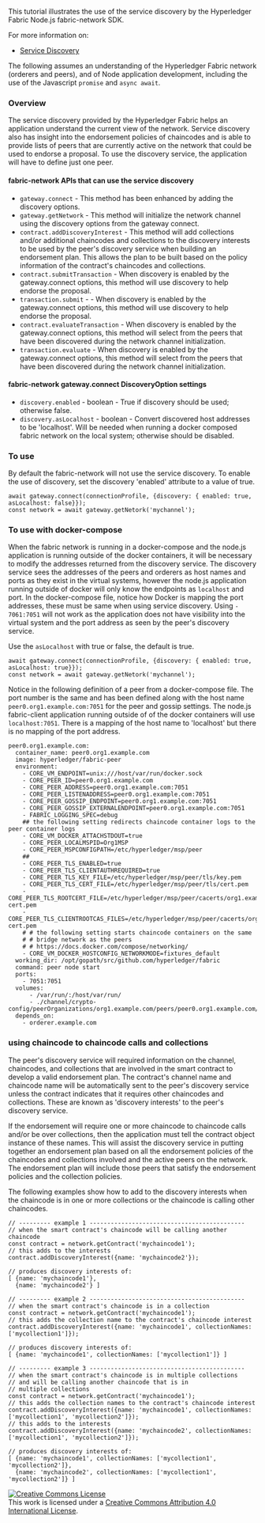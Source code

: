 
This tutorial illustrates the use of the service discovery by the Hyperledger Fabric Node.js fabric-network SDK.

For more information on:
* [Service Discovery](https://hyperledger-fabric.readthedocs.io/en/release-1.4/discovery-overview.html#how-service-discovery-works-in-fabric)

The following assumes an understanding of the Hyperledger Fabric network
(orderers and peers),
and of Node application development, including the use of the
Javascript `promise` and `async await`.

### Overview
The service discovery provided by the Hyperledger Fabric helps an application
understand the current view of the network. Service discovery also has insight
into the endorsement policies of chaincodes and is able to provide lists of
peers that are currently active on the network that could be used to endorse a
proposal.
To use the discovery service, the application will have to define just one peer.

#### fabric-network APIs that can use the service discovery
* `gateway.connect` - This method has been enhanced by adding the discovery options.
* `gateway.getNetwork` - This method will initialize the network channel using the
discovery options from the gateway connect.
* `contract.addDiscoveryInterest` - This method will add collections and/or
additional chaincodes and collections to the discovery interests to be used
by the peer's discovery service when building an endorsement plan. This allows
the plan to be built based on the policy information of the contract's chaincodes
and collections.
* `contract.submitTransaction` - When discovery is enabled by the gateway.connect
options, this method will use discovery to help endorse the proposal.
* `transaction.submit` - - When discovery is enabled by the gateway.connect
options, this method will use discovery to help endorse the proposal.
* `contract.evaluateTransaction` - When discovery is enabled by the gateway.connect
options, this method will select from the peers that have been discovered during
the network channel initialization.
* `transaction.evaluate` - When discovery is enabled by the gateway.connect
options, this method will select from the peers that have been discovered during
the network channel initialization.

#### fabric-network gateway.connect DiscoveryOption settings
* `discovery.enabled` - boolean - True if discovery should be used; otherwise false.
* `discovery.asLocalhost` - boolean - Convert discovered host addresses to be
'localhost'. Will be needed when running a docker composed fabric network on the
local system; otherwise should be disabled.

### To use
By default the fabric-network will not use the service discovery. To enable the
use of discovery, set the discovery 'enabled' attribute to a value of true.

```
await gateway.connect(connectionProfile, {discovery: { enabled: true, asLocalhost: false}});
const network = await gateway.getNetork('mychannel');

```

### To use with docker-compose
When the fabric network is running in a docker-compose and the node.js application
is running outside of the docker containers, it will be necessary to modify the
addresses returned from the discovery service. The discovery service sees the
addresses of the peers and orderers as host names and ports as they exist in the
virtual systems, however the node.js
application running outside of docker will only know the endpoints as `localhost`
and port. In the docker-compose file, notice how Docker is mapping the port addresses,
these must be same when using service discovery. Using `- 7061:7051` will not
work as the application does not have visibility into the virtual system and
the port address as seen by the peer's discovery service.

Use the `asLocalhost` with true or false, the default is true.
```
await gateway.connect(connectionProfile, {discovery: { enabled: true, asLocalhost: true}});
const network = await gateway.getNetork('mychannel');
```

Notice in the following definition of a peer from a docker-compose file.
The port number is the same and has been defined along with the
host name `peer0.org1.example.com:7051` for the peer and gossip settings.
The node.js fabric-client application running outside of of the docker
containers will use `localhost:7051`. There is a mapping of the host name to
'localhost' but there is no mapping of the port address.
```
peer0.org1.example.com:
  container_name: peer0.org1.example.com
  image: hyperledger/fabric-peer
  environment:
	- CORE_VM_ENDPOINT=unix:///host/var/run/docker.sock
	- CORE_PEER_ID=peer0.org1.example.com
	- CORE_PEER_ADDRESS=peer0.org1.example.com:7051
	- CORE_PEER_LISTENADDRESS=peer0.org1.example.com:7051
	- CORE_PEER_GOSSIP_ENDPOINT=peer0.org1.example.com:7051
	- CORE_PEER_GOSSIP_EXTERNALENDPOINT=peer0.org1.example.com:7051
	- FABRIC_LOGGING_SPEC=debug
	## the following setting redirects chaincode container logs to the peer container logs
	- CORE_VM_DOCKER_ATTACHSTDOUT=true
	- CORE_PEER_LOCALMSPID=Org1MSP
	- CORE_PEER_MSPCONFIGPATH=/etc/hyperledger/msp/peer
	##
	- CORE_PEER_TLS_ENABLED=true
	- CORE_PEER_TLS_CLIENTAUTHREQUIRED=true
	- CORE_PEER_TLS_KEY_FILE=/etc/hyperledger/msp/peer/tls/key.pem
	- CORE_PEER_TLS_CERT_FILE=/etc/hyperledger/msp/peer/tls/cert.pem
	- CORE_PEER_TLS_ROOTCERT_FILE=/etc/hyperledger/msp/peer/cacerts/org1.example.com-cert.pem
	- CORE_PEER_TLS_CLIENTROOTCAS_FILES=/etc/hyperledger/msp/peer/cacerts/org1.example.com-cert.pem
	# # the following setting starts chaincode containers on the same
	# # bridge network as the peers
	# # https://docs.docker.com/compose/networking/
	- CORE_VM_DOCKER_HOSTCONFIG_NETWORKMODE=fixtures_default
  working_dir: /opt/gopath/src/github.com/hyperledger/fabric
  command: peer node start
  ports:
	- 7051:7051
  volumes:
	  - /var/run/:/host/var/run/
	  - ./channel/crypto-config/peerOrganizations/org1.example.com/peers/peer0.org1.example.com/:/etc/hyperledger/msp/peer
  depends_on:
	- orderer.example.com
```

### using chaincode to chaincode calls and collections
The peer's discovery service will required information
on the channel, chaincodes, and collections that are involved in the
smart contract to develop a valid endorsement plan.
The contract's channel name and chaincode name will be automatically sent to
the peer's discovery service unless the contract indicates that it requires
other chaincodes and collections. These are known as 'discovery interests' to the
peer's discovery service.

If the endorsement will require one or more chaincode to chaincode calls and/or
be over collections, then the application must tell the contract object
instance of these names. This will assist the discovery service in putting
together an endorsement plan based on all the endorsement policies of the
chaincodes and collections involved and the active peers on the network.
The endorsement plan will include those peers that satisfy the endorsement
policies and the collection policies.

The following examples show how to add to the discovery interests when
the chaincode is in one or more collections or the chaincode is calling
other chaincodes.

```
// --------- example 1 --------------------------------------------
// when the smart contract's chaincode will be calling another chaincode
const contract = network.getContract('mychaincode1');
// this adds to the interests
contract.addDiscoveryInterest({name: 'mychaincode2'});

// produces discovery interests of:
[ {name: 'mychaincode1'},
  {name: 'mychaincode2'} ]
```
```
// --------- example 2 --------------------------------------------
// when the smart contract's chaincode is in a collection
const contract = network.getContract('mychaincode1');
// this adds the collection name to the contract's chaincode interest
contract.addDiscoveryInterest({name: 'mychaincode1', collectionNames: ['mycollection1']});

// produces discovery interests of:
[ {name: 'mychaincode1', collectionNames: ['mycollection1']} ]
```
```
// --------- example 3 --------------------------------------------
// when the smart contract's chaincode is in multiple collections
// and will be calling another chaincode that is in
// multiple collections
const contract = network.getContract('mychaincode1');
// this adds the collection names to the contract's chaincode interest
contract.addDiscoveryInterest({name: 'mychaincode1', collectionNames: ['mycollection1', 'mycollection2']});
// this adds to the interests
contract.addDiscoveryInterest({name: 'mychaincode2', collectionNames: ['mycollection1', 'mycollection2']});

// produces discovery interests of:
[ {name: 'mychaincode1', collectionNames: ['mycollection1', 'mycollection2']},
  {name: 'mychaincode2', collectionNames: ['mycollection1', 'mycollection2']} ]
```


<a rel="license" href="http://creativecommons.org/licenses/by/4.0/"><img alt="Creative Commons License" style="border-width:0" src="https://i.creativecommons.org/l/by/4.0/88x31.png" /></a><br />This work is licensed under a <a rel="license" href="http://creativecommons.org/licenses/by/4.0/">Creative Commons Attribution 4.0 International License</a>.
